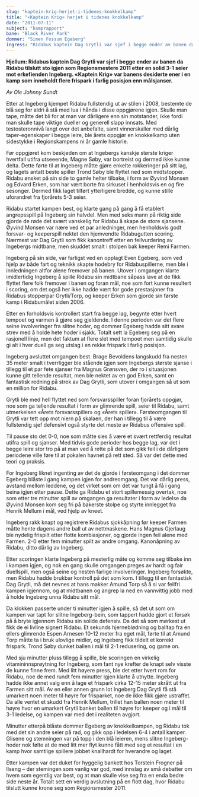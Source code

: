 ```yaml
---
slug: "kaptein-krig-herjet-i-tidenes-knokkelkamp"
title: "«Kaptein Krig» herjet i tidenes knokkelkamp"
date: "2011-07-11"
subject: "kamprapport"
bane: "Black River Park"
dommer: "Simen Fossum Egeberg"
ingress: "Ridabus kaptein Dag Grytli var sjef i begge ender av banen da Ridabu tilslutt sto igjen som Regionsmestere 2011 etter en solid 3-1 seier mot erkefienden Ingeberg. «Kaptein Krig» var banens desiderte ener i en kamp som inneholdt flere frispark i farlig posisjon enn målsjanser."
---
```


**Hjellum: Ridabus kaptein Dag Grytli var sjef i begge ender av banen da Ridabu tilslutt sto igjen som Regionsmestere 2011 etter en solid 3-1 seier mot erkefienden Ingeberg. «Kaptein Krig» var banens desiderte ener i en kamp som inneholdt flere frispark i farlig posisjon enn målsjanser.**

*Av Ole Johnny Sundt*

Etter at Ingeberg kjempet Ridabu fullstendig ut av stilen i 2008, bestemte de blå seg for aldri å stå med lua i hånda i disse oppgjørene igjen. Skulle man tape, måtte det bli for at man var dårligere enn sin motstander, ikke fordi man skulle tape viktige dueller og generell slapp innsats. Med testosteronnivå langt over det anbefalte, samt vinnerskaller med dårlig taper-egenskaper i begge leire, ble årets oppgjør en knokkelkamp uten sidestykke i Regionskampens ni år gamle historie.

Før oppgjøret kom beskjeden om at Ingebergs kanskje største kriger hvertfall utifra utseeende, Magne Søby, var bortreist og dermed ikke kunne delta. Dette førte til at Ingeberg måtte gjøre enkelte rokkeringer på sitt lag, og lagets antatt beste spiller Trond Søby ble flyttet ned som midtstopper. Ridabu ønsket på sin side to gamle helter tilbake, i form av Øyvind Monsen og Edvard Erken, som har vært borte fra sirkuset i henholdsvis en og fire sesonger. Dermed fikk laget tilført ytterligere bredde, og kunne stille uforandret fra fjorårets 5-3 seier.

Ridabu startet kampen best, og klarte gang på gang å få etablert angrepsspill på Ingeberg sin halvdel. Men med seks mann på riktig side gjorde de røde det svært vanskelig for Ridabu å skape de store sjansene. Øyvind Monsen var nære ved et par anledninger, men henholdsvis godt forsvar- og keeperspill nektet den hjemvendte Ridabugutten scoring. Nærmest var Dag Grytli som fikk kanontreff etter en feilvurdering av Ingebergs midtbane, men skuddet smalt i stolpen bak keeper Remi Farmen.

Ingeberg på sin side, var farligst ved en opplagt Even Egeberg, som ved hjelp av både fart og teknikk skapte hodebry for Ridabuspillerne, men ble i innledningen altfor alene fremover på banen. Utover i omgangen klarte imidlertidig Ingeberg å spille Ridabu sin midtbane såpass lave at de fikk flyttet flere folk fremover i banen og foran mål, noe som fort kunne resultert i scoring, om det også her ikke hadde vært for gode prestasjoner fra Ridabus stopperpar Grytli/Torp, og keeper Erken som gjorde sin første kamp i Ridabumålet siden 2006.

Etter en forholdsvis kontrollert start fra begge lag, begynte etter hvert tempoet og varmen å gjøre seg gjeldende. I denne perioden var det flere seine involveringer fra slitne hoder, og dommer Egeberg hadde sitt svare strev med å holde hete hoder i sjakk. Totalt sett la Egeberg seg på en rasjonell linje, men det faktum at flere slet med tempoet men samtidig skulle gi alt i hver duell ga seg utslag i en rekke frispark i farlig posisjon.

Ingeberg avsluttet omgangen best. Brage Bevoldens langskudd fra nesten 35 meter smalt i tverrligger ble stående igjen som Ingebergs største sjanse i tillegg til et par fete sjanser fra Magnus Grønsven, der ro i situasjonen kunne gitt tellende resultat, men ble nektet av en god Erken, samt en fantastisk redning på strek av Dag Grytli, som utover i omgangen så ut som en million for Ridabu.

Grytli ble med hell flyttet ned som forsvarsspiller foran fjorårets oppgjør, noe som ga tellende resultat i form av glimrende spill, seier til Ridabu, samt utmerkelsen «Årets forsvarsspiller» og «Årets spiller». Førsteomgangen til Grytli var tett opp mot niern på skalaen, der han i tillegg til å være fullstendig sjef defensivt også styrte det meste av Ridabus offensive spill.

Til pause sto det 0-0, noe som måtte sies å være et svært rettferdig resultat utifra spill og sjanser. Med tidvis gode perioder hos begge lag, var det i begge leire stor tro på at man ved å rette på det som gikk feil i de dårligere periodene ville føre til at pokalen havnet på rett sted. Så var det dette med teori og praksis.

For Ingeberg liknet ingenting av det de gjorde i førsteomgang i det dommer Egeberg blåste i gang kampen igjen for andreomgang. Det var dårlig press, avstand mellom leddene, og det virket som om det var tungt å få i gang beina igjen etter pause. Dette ga Ridabu et stort spillemessig overtak, noe som etter tre minutter spill av omgangen ga resultater i form av ledelse da Øyvind Monsen kom seg fri på bakerste stolpe og styrte innlegget fra Henrik Mellum i mål, ved hjelp av kneet.

Ingeberg rakk knapt og registrere Ridabus sjokkåpning før keeper Farmen måtte hente dagens andre ball ut av nettmaskene. Hans Magnus Gjerlaug ble nydelig frispilt etter flotte kombiasjoner, og gjorde ingen feil alene med Farmen. 2-0 etter fem minutter spilt av andre omgang. Kanonåpning av Ridabu, ditto dårlig av Ingeberg.

Etter scoringen klarte Ingeberg på mesterlig måte og komme seg tilbake inn i kampen igjen, og nok en gang skulle omgangen preges av hardt og fair duellspill, men også seine og nesten farlige involveringer. Ingeberg forsøkte, men Ridabu hadde brukbar kontroll på det som kom. I tillegg til en fantastisk Dag Grytli, må det nevnes at hans makker Amund Torp så å si var feilfri kampen igjennom, og at midtbanen og angrep la ned en vannvittig jobb med å holde Ingeberg unna Ridabu sitt mål.

Da klokken passerte under ti minutter igjen å spille, så det ut som om kampen var tapt for slitne Ingeberg-bein, som tappert hadde gjort et forsøk på å bryte igjennom Ridabu sin solide defensiv. Da det så som mørkest ut fikk de ei livline signert Ridabu. Et sekunds hjerneblødning og balltap fra en ellers glimrende Espen Arnesen 10-12 meter fra eget mål, førte til at Amund Torp måtte ta i bruk ulovlige midler, og Ingeberg fikk tildelt et korrekt frispark. Trond Søby dunket ballen i mål til 2-1 redusering, og game on.

Med sju minutter pluss tillegg å spille, ble scoringen en virkelig vitamininnsprøytning for Ingeberg, som fant nye krefter de knapt selv visste de kunne finne frem. Med litt høyere press, ble det etter hvert rom for Ridabu, noe de med rundt fem minutter igjen klarte å utnytte. Ingeberg hadde ikke annet valg enn å lage et frispark cirka 12-15 meter skrått ut fra Farmen sitt mål. Av en eller annen grunn lot Ingeberg Dag Grytli få stå umarkert noen meter til høyre for frisparket, noe de ikke fikk gjøre ustraffet. Da alle ventet et skudd fra Henrik Mellum, trillet han ballen noen meter til høyre hvor en umarkert Grytli banket ballen til høyre for keeper og i mål til 3-1 ledelse, og kampen var med det i realiteten avgjort.

Minutter etterpå blåste dommer Egeberg av knokkelkampen, og Ridabu tok med det sin andre seier på rad, og gikk opp i ledelsen 6-4 i antall kamper. Glisene og stemningen var på topp i den blå leieren, mens slitne Ingeberg-hoder nok følte at de med litt mer flyt kunne fått med seg et resultat i en kamp hvor samtlige spillere jobbet knallhardt for hverandre og laget.

Etter kampen var det duket for hyggelig bankett hos Torstein Frogner på Ilseng – der stemingen som vanlig var god, med innslag av små debatter om hvem som egentlig var best, og at man skulle vise seg fra en enda bedre side neste år. Totalt sett en verdig avslutning på en flott dag, hvor Ridabu tilslutt kunne krone seg som Regionsmester 2011.